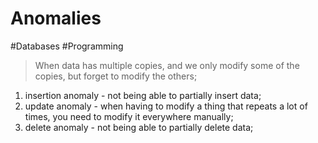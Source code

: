 # Anomalies
#Databases #Programming 
> When data has multiple copies, and we only modify some of the copies, but forget to modify the others;
1.  insertion anomaly - not being able to partially insert data;
2.  update anomaly - when having to modify a thing that repeats a lot of times, you need to modify it everywhere manually;
3.  delete anomaly - not being able to partially delete data;